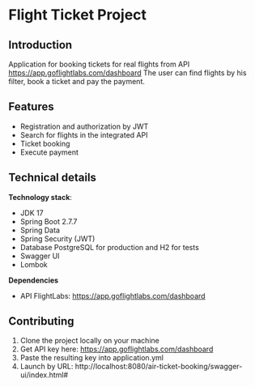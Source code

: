 # Flight Ticket Project

## Introduction

Application for booking tickets for real flights from API https://app.goflightlabs.com/dashboard
The user can find flights by his filter, book a ticket and pay the payment.

## Features

* Registration and authorization by JWT
* Search for flights in the integrated API
* Ticket booking
* Execute payment

## Technical details

**Technology stack**: 

* JDK 17
* Spring Boot 2.7.7
* Spring Data
* Spring Security (JWT)
* Database PostgreSQL for production and H2 for tests
* Swagger UI
* Lombok

**Dependencies**

* API FlightLabs: https://app.goflightlabs.com/dashboard

## Contributing

1. Clone the project locally on your machine
2. Get API key here: https://app.goflightlabs.com/dashboard
3. Paste the resulting key into application.yml
4. Launch by URL: http://localhost:8080/air-ticket-booking/swagger-ui/index.html#
